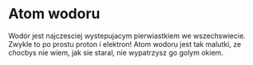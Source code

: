 # Atom wodoru

Wodór jest najczesciej wystepujacym pierwiastkiem we wszechswiecie. Zwykle to po
prostu proton i elektron! Atom wodoru jest tak malutki, ze chocbys nie wiem, jak
sie staral, nie wypatrzysz go golym okiem.
